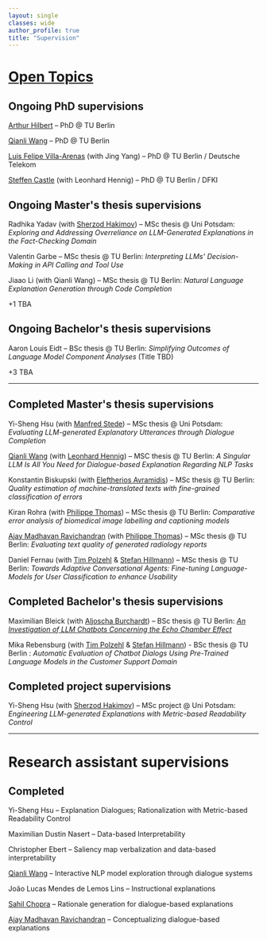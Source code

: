 ```yaml
---
layout: single
classes: wide
author_profile: true
title: "Supervision"
---
```


# [Open Topics](./topics.md)

## Ongoing PhD supervisions
[Arthur Hilbert](https://xplainlp.github.io/authors/arthur-hilbert/) – PhD @ TU Berlin  

[Qianli Wang](https://xplainlp.github.io/authors/qianli-wang/) – PhD @ TU Berlin  

[Luis Felipe Villa-Arenas](https://xplainlp.github.io/authors/luis-felipe-villa-arenas/) (with Jing Yang) – PhD @ TU Berlin / Deutsche Telekom  

[Steffen Castle](https://dfki-nlp.github.io/authors/steffen-castle/) (with Leonhard Hennig) – PhD @ TU Berlin / DFKI  

## Ongoing Master's thesis supervisions
Radhika Yadav (with [Sherzod Hakimov](https://sherzod-hakimov.github.io/)) – MSc thesis @ Uni Potsdam: _Exploring and Addressing Overreliance on LLM-Generated Explanations in the Fact-Checking Domain_

Valentin Garbe – MSc thesis @ TU Berlin: _Interpreting LLMs' Decision-Making in API Calling and Tool Use_  

Jiaao Li (with Qianli Wang) – MSc thesis @ TU Berlin: _Natural Language Explanation Generation through Code Completion_  

+1 TBA

## Ongoing Bachelor's thesis supervisions
Aaron Louis Eidt – BSc thesis @ TU Berlin: _Simplifying Outcomes of Language Model Component Analyses_ (Title TBD)

+3 TBA

---


## Completed Master's thesis supervisions
Yi-Sheng Hsu (with [Manfred Stede](https://www.ling.uni-potsdam.de/~stede/)) – MSc thesis @ Uni Potsdam: _Evaluating LLM-generated Explanatory Utterances through Dialogue Completion_  

[Qianli Wang](https://github.com/qiaw99) (with [Leonhard Hennig](https://dfki-nlp.github.io/authors/leonhard-hennig/)) – MSC thesis @ TU Berlin: _A Singular LLM Is All You Need for Dialogue-based Explanation Regarding NLP Tasks_  

Konstantin Biskupski (with [Eleftherios Avramidis](https://github.com/lefterav)) – MSc thesis @ TU Berlin: _Quality estimation of machine-translated texts with fine-grained classification of errors_  

Kiran Rohra (with [Philippe Thomas](https://github.com/erechtheus)) – MSc thesis @ TU Berlin: _Comparative error analysis of biomedical image labelling and captioning models_  

[Ajay Madhavan Ravichandran](https://github.com/aj280192) (with [Philippe Thomas](https://github.com/erechtheus)) – MSc thesis @ TU Berlin: _Evaluating text quality of generated radiology reports_  

Daniel Fernau (with [Tim Polzehl](https://www.tu.berlin/en/qu/ueber-uns/team-personen/gast-wissenschaftler-partner/dr-tim-polzehl) & [Stefan Hillmann](https://www.tu.berlin/index.php?id=29495)) – MSc thesis @ TU Berlin: _Towards Adaptive Conversational Agents: Fine-tuning Language-Models for User Classification to enhance Usability_

## Completed Bachelor's thesis supervisions
Maximilian Bleick (with [Aljoscha Burchardt](https://www.dfki.de/~aburch/)) – BSc thesis @ TU Berlin: [_An Investigation of LLM Chatbots Concerning the Echo Chamber Effect_](https://tu.berlin/index.php?id=246820)

Mika Rebensburg (with [Tim Polzehl](https://www.tu.berlin/en/qu/ueber-uns/team-personen/gast-wissenschaftler-partner/dr-tim-polzehl) & [Stefan Hillmann](https://www.tu.berlin/index.php?id=29495)) - BSc thesis @ TU Berlin : _Automatic Evaluation of Chatbot Dialogs Using Pre-Trained Language Models in the Customer Support Domain_   

## Completed project supervisions
Yi-Sheng Hsu (with [Sherzod Hakimov](https://sherzod-hakimov.github.io/)) – MSc project @ Uni Potsdam: _Engineering LLM-generated Explanations with Metric-based Readability Control_  


---


# Research assistant supervisions

## Completed

Yi-Sheng Hsu – Explanation Dialogues; Rationalization with Metric-based Readability Control  

Maximilian Dustin Nasert – Data-based Interpretability  

Christopher Ebert – Saliency map verbalization and data-based interpretability  

[Qianli Wang](https://github.com/qiaw99) – Interactive NLP model exploration through dialogue systems  

João Lucas Mendes de Lemos Lins – Instructional explanations  

[Sahil Chopra](https://schopra6.github.io/) – Rationale generation for dialogue-based explanations  

[Ajay Madhavan Ravichandran](https://github.com/aj280192) – Conceptualizing dialogue-based explanations  
